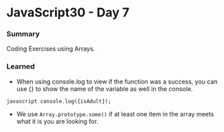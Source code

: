 # JavaScript30 - Day 7

### **Summary**
Coding Exercises using Arrays.

### **Learned**

* When using console.log to view if the function was a success, you can use {} to show the name of the variable as well in the console.

``javascript
    console.log({isAdult});
``

* We use `Array.prototype.some()` if at least one item in the array meets what it is you are looking for.